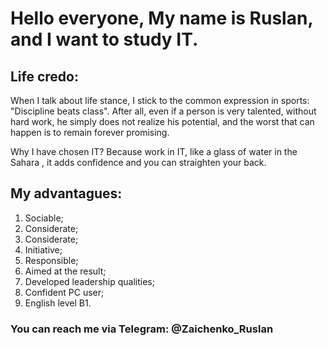 # Hello everyone, My name is Ruslan, and I want to study IT.
## Life credo:
When I talk about life stance, I stick to the common
expression in sports: "Discipline beats class". After all, even if a
person is very talented, without hard work, he simply does not
realize his potential, and the worst that can happen is to remain
forever promising.

Why I have chosen IT? Because work in IT, like a glass of water in the Sahara  , it adds confidence and you can straighten your back.
## My advantagues:
1. Sociable;
2. Considerate;
3. Considerate;
4. Initiative;
5. Responsible;
6. Aimed at the result;
7. Developed leadership qualities;
8. Confident PC user;
9. English level B1.

### You can reach me via Telegram: @Zaichenko_Ruslan
